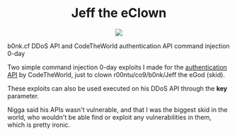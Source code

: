 <h1 align="center">Jeff the eClown</h1>

<p align="center">
    <img src="https://cdn.discordapp.com/emojis/730960624409903195.png"/>
</p>

b0nk.cf DDoS API and CodeTheWorld authentication API command injection 0-day

Two simple command injection 0-day exploits I made for the [authentication API](https://github.com/CTWSec/-C-Auth-Server-Side-Files) by CodeTheWorld, just to clown r00ntu/co9/b0nk/Jeff the eGod (skid).

These exploits can also be used executed on his DDoS API through the **key** parameter.

Nigga said his APIs wasn't vulnerable, and that I was the biggest skid in the world, who wouldn't be able find or exploit any vulnerabilities in them, which is pretty ironic.
